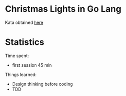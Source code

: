 # Christmas Lights in Go Lang

Kata obtained [here](https://kata-log.rocks/christmas-lights-kata)


# Statistics

Time spent:
* first session 45 min

Things learned:
* Design thinking before coding
* TDD